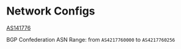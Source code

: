 # Network Configs

[AS141776](https://as141776.net)

BGP Confederation ASN Range: from `AS4217760000` to `AS4217760256`
